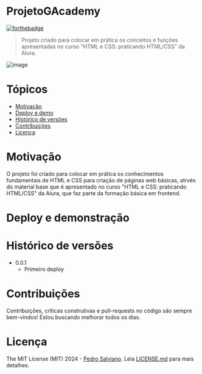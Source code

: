 # ProjetoGAcademy

[![forthebadge](https://forthebadge.com/images/badges/license-mit.svg)](https://forthebadge.com)

> Projeto criado para colocar em prática os conceitos e funções apresentadas no curso "HTML e CSS: praticando HTML/CSS" da Alura.

 ![image](./README-files/system.gif)


# Tópicos

- [Motivação](#motivação)
- [Deploy e demo](#deploy-e-demonstração)
- [Histórico de versões](#histórico-de-versões)
- [Contribuições](#contribuições)
- [Licença](#licença)

# Motivação

O projeto foi criado para colocar em prática os conhecimentos fundamentais de HTML e CSS para criação de páginas web básicas, atrvés do material base que é apresentado no curso "HTML e CSS: praticando HTML/CSS" da Alura, que faz parte da formação básica em frontend.

# Deploy e demonstração

# Histórico de versões
* 0.0.1
    * Primeiro deploy

# Contribuições

Contribuições, críticas construtivas e pull-requests no código são sempre bem-vindos! Estou buscando melhorar todos os dias.

# Licença

The MIT License (MIT) 2024 - [Pedro Salviano](https://github.com/P-py). Leia [LICENSE.md](LICENSE.md) para mais detalhes.
